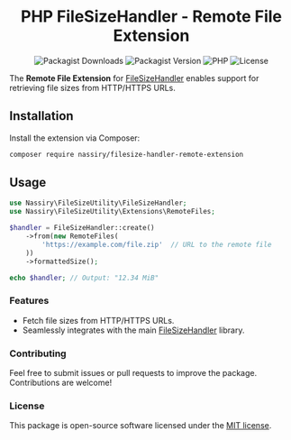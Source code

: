 <div align="center">

# PHP FileSizeHandler - Remote File Extension

![Packagist Downloads](https://img.shields.io/packagist/dt/nassiry/filesize-handler-remote-extension)
![Packagist Version](https://img.shields.io/packagist/v/nassiry/filesize-handler-remote-extension)
![PHP](https://img.shields.io/badge/PHP-%5E8.0-blue)
![License](https://img.shields.io/github/license/nassiry/filesize-handler-remote-extension)

</div>


The **Remote File Extension** for [FileSizeHandler](https://github.com/nassiry/filesize-handler) enables support for retrieving file sizes from HTTP/HTTPS URLs.

## Installation

Install the extension via Composer:

```bash
composer require nassiry/filesize-handler-remote-extension
```
## Usage
```php
use Nassiry\FileSizeUtility\FileSizeHandler;
use Nassiry\FileSizeUtility\Extensions\RemoteFiles;

$handler = FileSizeHandler::create()
    ->from(new RemoteFiles(
        'https://example.com/file.zip'  // URL to the remote file
    ))
    ->formattedSize();

echo $handler; // Output: "12.34 MiB"
```
### Features
- Fetch file sizes from HTTP/HTTPS URLs.
- Seamlessly integrates with the main [FileSizeHandler](https://github.com/nassiry/filesize-handler) library.

### Contributing
Feel free to submit issues or pull requests to improve the package. Contributions are welcome!

### License
This package is open-source software licensed under the [MIT license](LICENSE).

